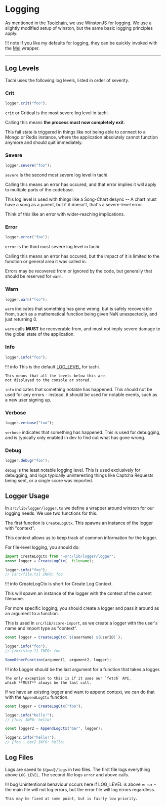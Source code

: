# Logging

As mentioned in the [Toolchain](./toolchain), we use
WinstonJS for logging. We use a slightly modified setup
of winston, but the same basic logging principles apply.

!!! note
	If you like my defaults for logging, they can be quickly
	invoked with the [Mei](https://github.com/zkrising/mei) wrapper.

*****

## Log Levels

Tachi uses the following log levels, listed in order of
severity.

### Crit

```ts
logger.crit("foo");
```

`crit` or Critical is the most severe log level in tachi.

Calling this means **the process must now completely exit**.

This fail state is triggered in things like not being able
to connect to a Mongo or Redis instance, where the application
absolutely cannot function anymore and should quit immediately.

### Severe

```ts
logger.severe("foo");
```

`severe` is the second most severe log level in tachi.

Calling this means an error has occured, and that error implies
it will apply to multiple parts of the codebase.

This log level is used with things like a Song-Chart
desync -- A chart must have a song as a parent, but if it
doesn't, that's a severe-level error.

Think of this like an error with wider-reaching implications.

### Error

```ts
logger.error("foo");
```

`error` is the third most severe log level in tachi.

Calling this means an error has occured, but the impact of
it is limited to the function or general area it was called in.

Errors may be recovered from or ignored by the code, but generally that should be reserved for `warn`.

### Warn

```ts
logger.warn("foo");
```

`warn` indicates that something has gone wrong, but is safely
recoverable from, such as a mathematical function being given NaN unexpectedly, and just returning 0.

`warn` calls **MUST** be recoverable from, and must not
imply severe damage to the global state of the application.

### Info

```ts
logger.info("foo");
```

!!! info
	This is the default [LOG_LEVEL](./config) for tachi.

	This means that all the levels below this are
	not displayed to the console or stored.

`info` indicates that something notable has happened. This
should not be used for any errors - instead, it should be
used for notable events, such as a new user signing up.

### Verbose

```ts
logger.verbose("foo");
```

`verbose` indicates that something has happened. This is
used for debugging, and is typically only enabled in dev
to find out what has gone wrong.

### Debug

```ts
logger.debug("foo");
```

`debug` is the least notable logging level. This is used
exclusively for debugging, and logs typically uninteresting
things like Captcha Requests being sent, or a single score was imported.

## Logger Usage

In `src/lib/logger/logger.ts` we define a wrapper around winston
for our logging needs. We use two functions for this.

The first function is `CreateLogCtx`. This spawns an
instance of the logger with "context".

This context allows us to keep track of common information
for the logger.

For file-level logging, you should do:

```ts
import CreateLogCtx from "~src/lib/logger/logger";
const logger = CreateLogCtx(__filename);

logger.info("foo");
// [src/file.ts] INFO: foo
```

!!! info
	CreateLogCtx is short for Create Log Context.

This will spawn an instance of the logger with the context
of the current filename.

For more specific logging, you should create a logger
and pass it around as an argument to a function.

This is used in `src/lib/score-import`, as we create a
logger with the user's name and import type as "context".

```ts
const logger = CreateLogCtx(`${username} ${userID}`);

logger.info("foo");
// [zkrising 1] INFO: foo

SomeOtherFunction(argument1, argument2, logger);
```

!!! info
	Logger should be the last argument for a function that
	takes a logger.

	The only exception to this is if it uses our `fetch` API,
	which **MUST** always be the last call.

If we have an existing logger and want to append context,
we can do that with the `AppendLogCtx` function.

```ts
const logger = CreateLogCtx("foo");

logger.info("hello!");
// [foo] INFO: hello!

const logger2 = AppendLogCtx("bar", logger);

logger2.info("hello!");
// [foo | bar] INFO: hello!
```

## Log Files

Logs are saved to `${pwd}/logs` in two files. The first
file logs everything above `LOG_LEVEL`. The second file
logs `error` and above calls.

!!! bug
	Unintentional behaviour occurs here if LOG_LEVEL is
	above `error` - the main file will not log errors,
	but the error file will log errors regardless.

	This may be fixed at some point, but is fairly low priority.
